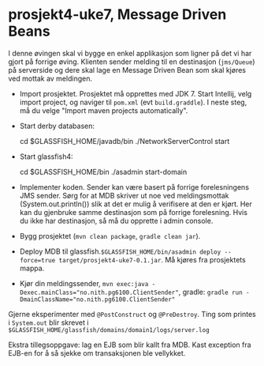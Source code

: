 prosjekt4-uke7, Message Driven Beans
==============

I denne øvingen skal vi bygge en enkel applikasjon som ligner på det vi har gjort på forrige øving. Klienten sender melding til en destinasjon (``jms/Queue``) på serverside og dere skal lage en Message Driven Bean som skal kjøres ved mottak av meldingen. 

* Import prosjektet. Prosjektet må opprettes med JDK 7. Start Intellij, velg import project, og naviger til ``pom.xml`` (evt ``build.graddle``). I neste steg, må du velge "Import maven projects automatically".

* Start derby databasen:


    cd $GLASSFISH_HOME/javadb/bin
    ./NetworkServerControl start

* Start glassfish4:


    cd $GLASSFISH_HOME/bin
    ./asadmin start-domain
    
*  Implementer koden. Sender kan være basert på forrige forelesningens JMS sender. Sørg for at MDB skriver ut noe ved meldingsmottak (System.out.println()) slik at det er mulig å verifisere at den er kjørt. Her kan du gjenbruke samme destinasjon som på forrige forelesning. Hvis du ikke har destinasjon, så må du opprette i admin console.

* Bygg prosjektet (``mvn clean package``, ``gradle clean jar``).

* Deploy MDB til glassfish.``$GLASSFISH_HOME/bin/asadmin deploy --force=true target/prosjekt4-uke7-0.1.jar``. Må kjøres fra prosjektets mappa.

* Kjør din meldingssender, ``mvn exec:java -Dexec.mainClass="no.nith.pg6100.ClientSender"``, gradle: ``gradle run -DmainClassName="no.nith.pg6100.ClientSender"``


Gjerne eksperimenter med ``@PostConstruct`` og ``@PreDestroy``. Ting som printes i ``System.out`` blir skrevet i ``$GLASSFISH_HOME/glassfish/domains/domain1/logs/server.log``

Ekstra tillegsoppgave: lag en EJB som blir kallt fra MDB. Kast exception fra EJB-en for å så sjekke om transaksjonen ble vellykket.